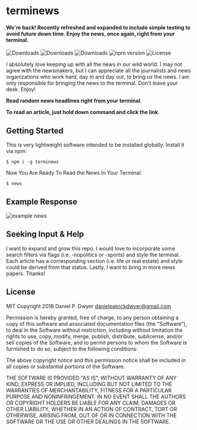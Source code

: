 # terminews

#### We're back! Recently refreshed and expanded to include simple testing to avoid future down time. Enjoy the news, once again, right from your terminal.

![Downloads](https://img.shields.io/npm/dw/terminews.svg)
![Downloads](https://img.shields.io/npm/dm/terminews.svg)
![Downloads](https://img.shields.io/npm/dt/terminews.svg)
![npm version](https://img.shields.io/npm/v/terminews.svg)
![License](https://img.shields.io/npm/l/terminews.svg)

I absolutely love keeping up with all the news in our wild world. I may not agree with the newsmakers, but I can appreciate all the journalists and news organizations who work hard, day in and day out, to bring us the news. I am only responsible for bringing the news to the terminal. Don't leave your desk. Enjoy!

 **Read random news headlines right from your terminal**.

 **To read an article, just hold down command and click the link**.


## Getting Started

This is very lightweight software intended to be installed globally. Install it via npm:

```shell
$ npm i -g terminews
```


Now You Are Ready To Read the News In Your Terminal:

```shell
$ news
```


## Example Response

![example news](http://i66.tinypic.com/k3xh0h.png)

## Seeking Input & Help

I want to expand and grow this repo. I would love to incorporate some search filters via flags (i.e. -nopolitics or -sports) and style the terminal. Each article has a corresponding section (i.e. life or real estate) and style could be derived from that status. Lastly, I want to bring in more news papers. Thanks!

## License

MIT
Copyright 2018 Daniel P. Dwyer <danielpatrickdwyer@gmail.com>

Permission is hereby granted, free of charge, to any person obtaining a copy of this software and associated documentation files (the "Software"), to deal in the Software without restriction, including without limitation the rights to use, copy, modify, merge, publish, distribute, sublicense, and/or sell copies of the Software, and to permit persons to whom the Software is furnished to do so, subject to the following conditions:

The above copyright notice and this permission notice shall be included in all copies or substantial portions of the Software.

THE SOFTWARE IS PROVIDED "AS IS", WITHOUT WARRANTY OF ANY KIND, EXPRESS OR IMPLIED, INCLUDING BUT NOT LIMITED TO THE WARRANTIES OF MERCHANTABILITY, FITNESS FOR A PARTICULAR PURPOSE AND NONINFRINGEMENT. IN NO EVENT SHALL THE AUTHORS OR COPYRIGHT HOLDERS BE LIABLE FOR ANY CLAIM, DAMAGES OR OTHER LIABILITY, WHETHER IN AN ACTION OF CONTRACT, TORT OR OTHERWISE, ARISING FROM, OUT OF OR IN CONNECTION WITH THE SOFTWARE OR THE USE OR OTHER DEALINGS IN THE SOFTWARE.
